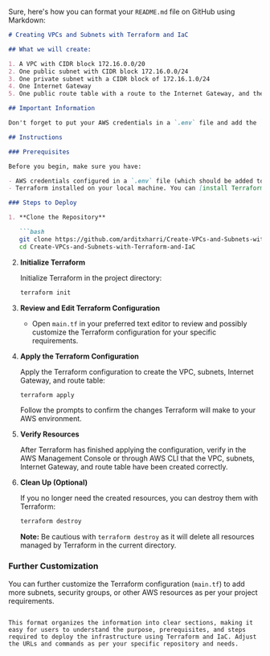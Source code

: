 Sure, here's how you can format your `README.md` file on GitHub using Markdown:

```markdown
# Creating VPCs and Subnets with Terraform and IaC

## What we will create:

1. A VPC with CIDR block 172.16.0.0/20
2. One public subnet with CIDR block 172.16.0.0/24
3. One private subnet with a CIDR block of 172.16.1.0/24
4. One Internet Gateway
5. One public route table with a route to the Internet Gateway, and the correct association between the public subnet and the public route table.

## Important Information

Don't forget to put your AWS credentials in a `.env` file and add the `.env` file to the `.gitignore` list.

## Instructions

### Prerequisites

Before you begin, make sure you have:

- AWS credentials configured in a `.env` file (which should be added to `.gitignore`).
- Terraform installed on your local machine. You can [install Terraform here](https://learn.hashicorp.com/tutorials/terraform/install-cli).

### Steps to Deploy

1. **Clone the Repository**

   ```bash
   git clone https://github.com/arditxharri/Create-VPCs-and-Subnets-with-Terraform-and-IaC.git
   cd Create-VPCs-and-Subnets-with-Terraform-and-IaC
   ```

2. **Initialize Terraform**

   Initialize Terraform in the project directory:

   ```bash
   terraform init
   ```

3. **Review and Edit Terraform Configuration**

   - Open `main.tf` in your preferred text editor to review and possibly customize the Terraform configuration for your specific requirements.

4. **Apply the Terraform Configuration**

   Apply the Terraform configuration to create the VPC, subnets, Internet Gateway, and route table:

   ```bash
   terraform apply
   ```

   Follow the prompts to confirm the changes Terraform will make to your AWS environment.

5. **Verify Resources**

   After Terraform has finished applying the configuration, verify in the AWS Management Console or through AWS CLI that the VPC, subnets, Internet Gateway, and route table have been created correctly.

6. **Clean Up (Optional)**

   If you no longer need the created resources, you can destroy them with Terraform:

   ```bash
   terraform destroy
   ```

   **Note:** Be cautious with `terraform destroy` as it will delete all resources managed by Terraform in the current directory.

### Further Customization

You can further customize the Terraform configuration (`main.tf`) to add more subnets, security groups, or other AWS resources as per your project requirements.
```

This format organizes the information into clear sections, making it easy for users to understand the purpose, prerequisites, and steps required to deploy the infrastructure using Terraform and IaC. Adjust the URLs and commands as per your specific repository and needs.